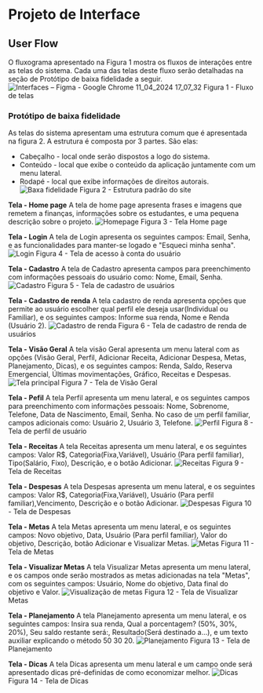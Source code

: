 
# Projeto de Interface

## User Flow

O fluxograma apresentado na Figura 1 mostra os fluxos de interações entre as telas do sistema. Cada uma das telas deste fluxo serão detalhadas na seção de Protótipo de baixa fidelidade a seguir.
![Interfaces – Figma - Google Chrome 11_04_2024 17_07_32](https://github.com/ICEI-PUC-Minas-PMV-ADS/pmv-ads-2024-1-e1-proj-web-t1-pmv-ads-2024-1-e1-projequilfinanc/assets/161634139/9b4a8d5f-b919-4670-b97d-e94b7d5c46b3)
Figura 1 - Fluxo de telas

### Protótipo de baixa fidelidade

As telas do sistema apresentam uma estrutura comum que é apresentada na figura 2. A estrutura é composta por 3 partes. São elas:

 - Cabeçalho - local onde serão dispostos a logo do sistema.
 - Conteúdo - local que exibe o conteúdo da aplicação juntamente com um menu lateral.
 - Rodapé - local que exibe informações de direitos autorais.
![Baxa fidelidade](https://github.com/ICEI-PUC-Minas-PMV-ADS/pmv-ads-2024-1-e1-proj-web-t1-pmv-ads-2024-1-e1-projequilfinanc/assets/161634139/c156444a-0185-4d1d-b4d1-4e19bc967470)
Figura 2 - Estrutura padrão do site

**Tela - Home page**
A tela de home page apresenta frases e imagens que remetem a finanças, informações sobre os estudantes, e uma pequena descrição sobre o projeto.
![Homepage](https://github.com/ICEI-PUC-Minas-PMV-ADS/pmv-ads-2024-1-e1-proj-web-t1-pmv-ads-2024-1-e1-projequilfinanc/assets/161634139/a3c981d8-489e-414b-af89-04e5cedf243f)
Figura 3 - Tela Home page

**Tela - Login**
A tela de Login apresenta os seguintes campos: Email, Senha, e as funcionalidades para manter-se logado e "Esqueci minha senha".
![Login](https://github.com/ICEI-PUC-Minas-PMV-ADS/pmv-ads-2024-1-e1-proj-web-t1-pmv-ads-2024-1-e1-projequilfinanc0/assets/161634139/e375e7bc-9016-44e9-bc96-eec6bba2585e)
Figura 4 - Tela de acesso à conta do usuário

**Tela - Cadastro**
 A tela de Cadastro apresenta campos para preenchimento com informações pessoais do usuário como: Nome, Email, Senha.
 ![Cadastro](https://github.com/ICEI-PUC-Minas-PMV-ADS/pmv-ads-2024-1-e1-proj-web-t1-pmv-ads-2024-1-e1-projequilfinanc/assets/161634139/bd6c83ca-cf6c-4d8b-a2cc-e76747c6d6d3)
 Figura 5 - Tela de cadastro de usuários
 
 **Tela - Cadastro de renda**
 A tela cadastro de renda apresenta opções que permite ao usuário escolher qual perfil ele deseja usar(Individual ou Familiar),  e os seguintes campos: Informe sua renda, Nome e Renda (Usuário 2).
 ![Cadastro de renda](https://github.com/ICEI-PUC-Minas-PMV-ADS/pmv-ads-2024-1-e1-proj-web-t1-pmv-ads-2024-1-e1-projequilfinanc/assets/161634139/f98b5df8-8a9b-4f6e-add6-fbac5886124e)
 Figura 6 - Tela de cadastro de renda de usuários

 **Tela - Visão Geral**
 A tela visão Geral apresenta um menu lateral com as opções (Visão Geral, Perfil, Adicionar Receita, Adicionar Despesa, Metas,  Planejamento, Dicas), e os seguintes campos: Renda, Saldo, Reserva Emergencial, Últimas movimentações, Gráfico, Receitas e Despesas.
 ![Tela principal](https://github.com/ICEI-PUC-Minas-PMV-ADS/pmv-ads-2024-1-e1-proj-web-t1-pmv-ads-2024-1-e1-projequilfinanc/assets/161634139/76d2b2ff-7931-4c64-9ece-fd797cbf2da4)
  Figura 7 - Tela de Visão Geral

**Tela - Pefil**
A tela Perfil apresenta um menu lateral, e os seguintes campos para preenchimento com informações pessoais: Nome, Sobrenome, Telefone, Data de Nascimento, Email, Senha. No caso de um perfil familiar, campos adicionais como: Usuário 2, Usuário 3, Telefone.
![Perfil](https://github.com/ICEI-PUC-Minas-PMV-ADS/pmv-ads-2024-1-e1-proj-web-t1-pmv-ads-2024-1-e1-projequilfinanc/assets/161634139/6a966f5e-1be5-4c13-95f9-89392d2ff3ec)
 Figura 8 - Tela de perfil de usuário

**Tela - Receitas** 
A tela Receitas apresenta um menu lateral, e os seguintes campos: Valor R$, Categoria(Fixa,Variável), Usuário (Para perfil familiar), Tipo(Salário, Fixo), Descrição, e o botão Adicionar.
![Receitas](https://github.com/ICEI-PUC-Minas-PMV-ADS/pmv-ads-2024-1-e1-proj-web-t1-pmv-ads-2024-1-e1-projequilfinanc/assets/161634139/c560d67d-919c-4bc7-9b9c-6b64d0cfdd66)
Figura 9 - Tela de Receitas 

**Tela - Despesas** 
A tela Despesas apresenta um menu lateral, e os seguintes campos: Valor R$, Categoria(Fixa,Variável), Usuário (Para perfil familiar),Vencimento, Descrição e o botão Adicionar.
![Despesas](https://github.com/ICEI-PUC-Minas-PMV-ADS/pmv-ads-2024-1-e1-proj-web-t1-pmv-ads-2024-1-e1-projequilfinanc/assets/161634139/0b61ab45-ddd4-4280-9cf5-e6bedfdcb391)
Figura 10 - Tela de Despesas

**Tela - Metas** 
A tela Metas apresenta um menu lateral, e os seguintes campos: Novo objetivo, Data, Usuário (Para perfil familiar), Valor do objetivo, Descrição, botão Adicionar e Visualizar Metas.
![Metas](https://github.com/ICEI-PUC-Minas-PMV-ADS/pmv-ads-2024-1-e1-proj-web-t1-pmv-ads-2024-1-e1-projequilfinanc/assets/161634139/906a2088-4029-4717-b385-144b3e55fd27)
Figura 11 - Tela de Metas

**Tela - Visualizar Metas** 
A tela Visualizar Metas apresenta um menu lateral, e os campos onde serão mostrados as metas adicionadas na tela "Metas", com os seguintes campos: Usuário, Nome do objetivo, Data final do objetivo e Valor.
![Visualização de metas](https://github.com/ICEI-PUC-Minas-PMV-ADS/pmv-ads-2024-1-e1-proj-web-t1-pmv-ads-2024-1-e1-projequilfinanc/assets/161634139/95489f65-8bf0-4228-9537-f2cafd24da65)
Figura 12 - Tela de Visualizar Metas

**Tela - Planejamento** 
A tela Planejamento apresenta um menu lateral, e os seguintes campos: Insira sua renda, Qual a porcentagem? (50%, 30%, 20%), Seu saldo restante será:, Resultado(Será destinado a...), e um texto auxiliar explicando o método 50 30 20.
![Planejamento](https://github.com/ICEI-PUC-Minas-PMV-ADS/pmv-ads-2024-1-e1-proj-web-t1-pmv-ads-2024-1-e1-projequilfinanc/assets/161634139/9d40a3f1-b542-4674-89e3-34d2ad87dd50)
Figura 13 - Tela de Planejamento

**Tela - Dicas** 
A tela Dicas apresenta um menu lateral e um campo onde será apresentado dicas pré-definidas de como economizar melhor.
![Dicas](https://github.com/ICEI-PUC-Minas-PMV-ADS/pmv-ads-2024-1-e1-proj-web-t1-pmv-ads-2024-1-e1-projequilfinanc/assets/161634139/15909a36-4e69-4868-845d-6c21ce9924b7)
Figura 14 - Tela de Dicas




